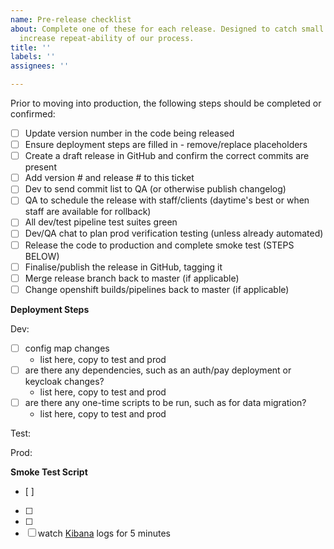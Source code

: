 ```yaml
---
name: Pre-release checklist
about: Complete one of these for each release. Designed to catch small mistakes and
  increase repeat-ability of our process.
title: ''
labels: ''
assignees: ''

---
```


Prior to moving into production, the following steps should be completed or confirmed:
- [ ] Update version number in the code being released
- [ ] Ensure deployment steps are filled in - remove/replace placeholders
- [ ] Create a draft release in GitHub and confirm the correct commits are present
- [ ] Add version # and release # to this ticket
- [ ] Dev to send commit list to QA (or otherwise publish changelog)
- [ ] QA to schedule the release with staff/clients (daytime's best or when staff are available for rollback)
- [ ] All dev/test pipeline test suites green
- [ ] Dev/QA chat to plan prod verification testing (unless already automated)
- [ ] Release the code to production and complete smoke test (STEPS BELOW)
- [ ] Finalise/publish the release in GitHub, tagging it
- [ ] Merge release branch back to master (if applicable)
- [ ] Change openshift builds/pipelines back to master (if applicable)

**Deployment Steps**

Dev:
- [ ] config map changes
  - list here, copy to test and prod
- [ ] are there any dependencies, such as an auth/pay deployment or keycloak changes?
  - list here, copy to test and prod
- [ ] are there any one-time scripts to be run, such as for data migration? 
  - list here, copy to test and prod

Test:

Prod:

**Smoke Test Script**
- [ ] 
- [ ] 
- [ ] 
- [ ] watch [Kibana](https://kibana.pathfinder.gov.bc.ca/) logs for 5 minutes
